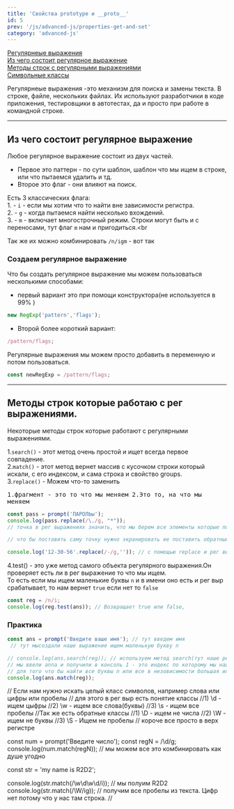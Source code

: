 ```yaml
---
title: 'Свойства prototype и __proto__'
id: 5
prev: '/js/advanced-js/properties-get-and-set'
category: 'advanced-js'
---
```


[Регулярнеые выражения]()<br>
[Из чего состоит регулярное выражение]()<br>
[Методы строк с регулярными выражениями]()<br>
[Символьные классы]()<br>

Регулярнеые выражения -это механизм для поиска и замены текста. В строке, файле, нескольких файлах.
Их используют разработчики в коде приложения,
тестировщики в автотестах, да и просто при работе в командной строке.
________
## Из чего состоит регулярное выражение
Любое регулярное выражение состоит из двух частей.

- Первое это паттерн - по сути шаблон, шаблон что мы ищем в строке, или что пытаемся удалить и тд.
- Второе это флаг - они влияют на поиск.

 Есть 3 классических флага:<br>
    1. - `i` - если мы хотим что то найти вне зависимости регистра.<br>
    2. - `g` - когда пытаемся найти несколько вхождений.<br>
    3. - `m` - включает многострочный режим. Строки могут быть и с переносами, тут флаг `m` нам и пригодиться.<br

 Так же их можно комбинировать `/n/igm` - вот так
### Создаем регулярное выражение
Что бы создать регулярное выражение мы можем  пользоваться несколькими способами:
- первый вариант это при помощи конструктора(не используется в 99% )
```javaScript
new RegExp('pattern','flags');
```
- Второй более короткий вариант:
```javaScript
/pattern/flags;
```
Регулярные выражения мы можем просто добавить в переменную и потом пользоваться.
```javaScript
const newRegExp = /pattern/flags;
```
_____
## Методы строк которые работаю с рег выражениями.
Некоторые методы строк которые работают с регулярными выражениями.

1.`search()` - этот метод очень простой и ищет всегда первое совпадение.<br>
2.`match()` - этот метод вернет массив с кусочком строки который искали, с его индексом, и сама строка и свойство groups.<br>
3.`replace()` - Можем что-то заменить<br>
    <pre>1.фрагмент - это то что мы меняем
         2.Это то, на что мы меняем</pre>
```javaScript
const pass = prompt('ПАРОЛЬы');
console.log(pass.replace(/\./g, "*"));
// точка в рег выражениях значить, что мы берем все элементы которые попадут в строку

// что бы поставить саму точку нужно экранировать ее поставить обратный слеш \ - он указывает что дальше идет не спец символ

console.log('12-30-56'.replace(/-/g,'')); // с помощью replace и рег выр уберем все дифисы в строке
```  
4.test() - это уже метод самого объекта регулярного выражения.Он проверяет есть ли в рег выражение то что мы ищем.<br>
То есть если мы ищем маленькие буквы `n` и в имени оно есть и рег выр срабатывает, то нам вернет `true` если нет то `false`
```javaScript
const reg = /n/i;
console.log(reg.test(ans)); // Возвращает true или false,
```


### Практика
```javaScript
const ans = prompt('Введите ваше имя'); // тут введем имя
 // тут мысоздали наше выражение ищем маленькую букву n

// console.log(ans.search(reg)); // используем метод search(тут наше рег выражение)
// мы ввели anna и получили в консоль 1 - это индекс по которому мы нашли первый результат. Если n не будет получим -1
// для того что бы найти все буквы n или все в незовисимости большая или маленькая и тд. Для этого используем флаги
console.log(ans.match(reg));
```
// Если нам нужно искать целый класс символов, например слова или цифры или пробелы 
// для этого в рег выр есть понятие классы
//1) \d - ищем цыфры
//2) \w - ищем все слова(буквы)
//3) \s - ищем все пробелы
//Так же есть обратные классы
//1) \D - ищем не числа
//2) \W - ищем не буквы
//3) \S - Ищем не пробелы
// короче все просто в верх регистре

const num = prompt('Введите число');
const regN = /\d/g;
console.log(num.match(regN));
// мы можем все это комбинировать как душе угодно

const str = 'my name is R2D2';

console.log(str.match(/\w\d\w\d/i)); // мы полуим R2D2
console.log(str.match(/\W/ig)); // получим все пробелы из текста. Цифр нет потому что  у нас там строка.
//